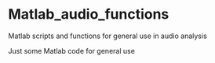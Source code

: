# Matlab_audio_functions
Matlab scripts and functions for general use in audio analysis

Just some Matlab code for general use
